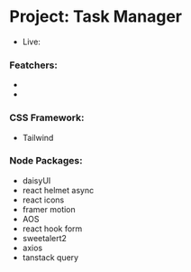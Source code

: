 # Project: Task Manager
- Live: 

### Featchers:
-
-

### CSS Framework:
- Tailwind

### Node Packages:
- daisyUI
- react helmet async
- react icons
- framer motion
- AOS
- react hook form
- sweetalert2
- axios
- tanstack query